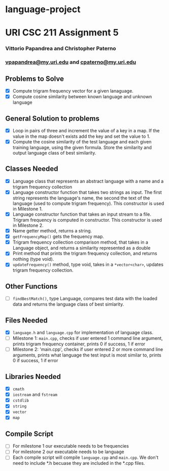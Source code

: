 # language-project
# URI CSC 211 Assignment 5
### Vittorio Papandrea and Christopher Paterno
### vpapandrea@my.uri.edu and cpaterno@my.uri.edu

## Problems to Solve
- [x] Compute trigram frequency vector for a given lanaguage.
- [x] Compute cosine similarity between known language and unknown language

## General Solution to problems
- [x] Loop in pairs of three and increment the value of a key in a map. If the value in the map doesn't exists add the key and set the value to 1.
- [x] Compute the cosine similarity of the test language and each given training language, using the given formula.
Store the similarity and output language class of best similarity.

## Classes Needed
- [x] Language class that represents an abstract language with a name and a trigram frequency collection
- [x] Language constructor function that takes two strings as input. The first string represents the language's name,
the second the text of the language (used to compute trigram frequency).
This constructor is used in Milestone 1.
- [x] Language constructor function that takes an input stream to a file. Trigram frequency is computed in constructor.
This constructor is used in Milestone 2.
- [x] Name getter method, returns a string.
- [x] `getFrequencyMap()` gets the frequency map.
- [x] Trigram frequency collection comparison method, that takes in a Language object, and returns a similarity represented as a double
- [x] Print method that prints the trigram frequency collection, and returns nothing (type void).
- [x] `updateFrequency()` method, type void, takes in a `*vector<char>`, updates trigram frequency collection.  

## Other Functions
- [ ] `findBestMatch()`, type Language, compares test data with the loaded data and returns the language class of best simlarity.  

## Files Needed
- [x] `language.h` and `language.cpp` for implementation of language class.
- [ ] Milestone 1: `main.cpp`, checks if user entered 1 command line argument, prints trigram frequency container,
prints 0 if success, 1 if error
- [ ] Milestone 2: 'main.cpp', checks if user entered 2 or more command line arguments, prints what language the test input is most similar to,
prints 0 if success, 1 if error

## Libraries Needed
- [x] `cmath`
- [x] `iostream` and `fstream`
- [x] `cstdlib`
- [x] `string`
- [x] `vector`
- [x] `map`

## Compile Script
- [ ] For milestone 1 our executable needs to be frequencies
- [ ] For milestone 2 our executable needs to be language
- [ ] Each compile script will compile `language.cpp` and `main.cpp`. We don't need to include *.h becuase they are included in the *.cpp files.
